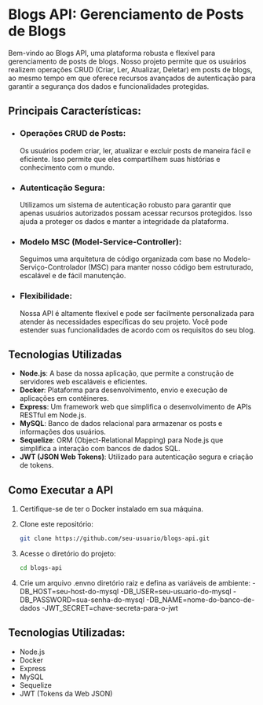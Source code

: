 # Blogs API: Gerenciamento de Posts de Blogs

Bem-vindo ao Blogs API, uma plataforma robusta e flexível para gerenciamento de posts de blogs. Nosso projeto permite que os usuários realizem operações CRUD (Criar, Ler, Atualizar, Deletar) em posts de blogs, ao mesmo tempo em que oferece recursos avançados de autenticação para garantir a segurança dos dados e funcionalidades protegidas.

## Principais Características:

- ### Operações CRUD de Posts: 
  Os usuários podem criar, ler, atualizar e excluir posts de maneira fácil e eficiente. Isso permite que eles compartilhem suas histórias e conhecimento com o mundo.

- ### Autenticação Segura:
  Utilizamos um sistema de autenticação robusto para garantir que apenas usuários autorizados possam acessar recursos protegidos. Isso ajuda a 
  proteger os dados e manter a integridade da plataforma.

- ### Modelo MSC (Model-Service-Controller):
  Seguimos uma arquitetura de código organizada com base no Modelo-Serviço-Controlador (MSC) para manter nosso código bem estruturado, escalável e de fácil manutenção.

- ### Flexibilidade:
  Nossa API é altamente flexível e pode ser facilmente personalizada para atender às necessidades específicas do seu projeto. Você pode estender suas funcionalidades de 
  acordo com os requisitos do seu blog.

## Tecnologias Utilizadas

- **Node.js**: A base da nossa aplicação, que permite a construção de servidores web escaláveis e eficientes.
- **Docker**: Plataforma para desenvolvimento, envio e execução de aplicações em contêineres.
- **Express**: Um framework web que simplifica o desenvolvimento de APIs RESTful em Node.js.
- **MySQL**: Banco de dados relacional para armazenar os posts e informações dos usuários.
- **Sequelize**: ORM (Object-Relational Mapping) para Node.js que simplifica a interação com bancos de dados SQL.
- **JWT (JSON Web Tokens)**: Utilizado para autenticação segura e criação de tokens.

## Como Executar a API

1. Certifique-se de ter o Docker instalado em sua máquina.

2. Clone este repositório:

   ```bash
   git clone https://github.com/seu-usuario/blogs-api.git

3. Acesse o diretório do projeto:
   ```bash
   cd blogs-api

4. Crie um arquivo .envno diretório raiz e defina as variáveis ​​de ambiente:
    -DB_HOST=seu-host-do-mysql
    -DB_USER=seu-usuario-do-mysql
    -DB_PASSWORD=sua-senha-do-mysql
    -DB_NAME=nome-do-banco-de-dados
    -JWT_SECRET=chave-secreta-para-o-jwt

## Tecnologias Utilizadas:
  - Node.js
  - Docker
  - Express
  - MySQL
  - Sequelize
  - JWT (Tokens da Web JSON)
